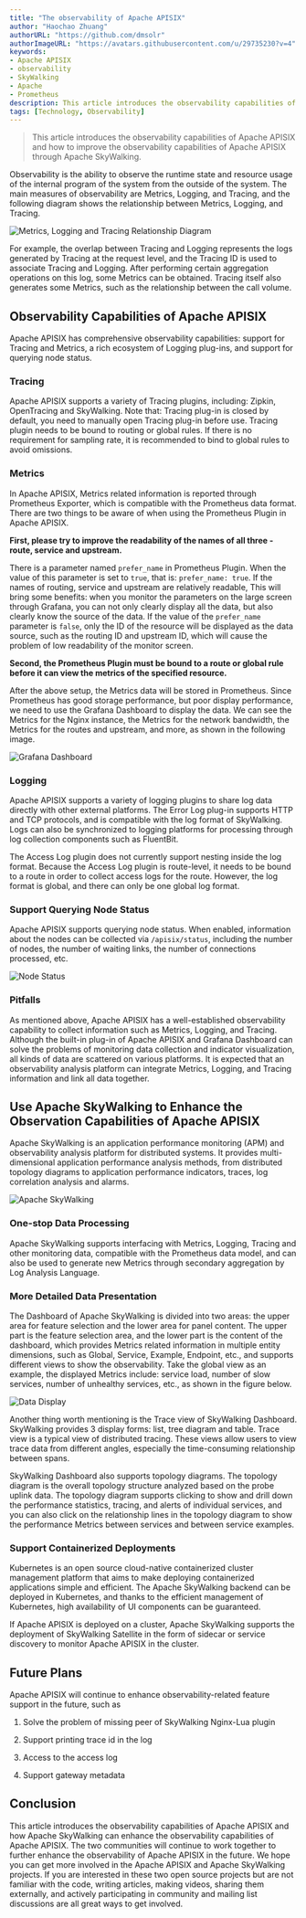 ```yaml
---
title: "The observability of Apache APISIX"
author: "Haochao Zhuang"
authorURL: "https://github.com/dmsolr"
authorImageURL: "https://avatars.githubusercontent.com/u/29735230?v=4"
keywords: 
- Apache APISIX
- observability
- SkyWalking
- Apache
- Prometheus
description: This article introduces the observability capabilities of Apache APISIX and how to improve the observability capabilities of Apache APISIX through Apache SkyWalking.
tags: [Technology, Observability]
---
```


> This article introduces the observability capabilities of Apache APISIX and how to improve the observability capabilities of Apache APISIX through Apache SkyWalking.

<!--truncate-->

Observability is the ability to observe the runtime state and resource usage of the internal program of the system from the outside of the system. The main measures of observability are Metrics, Logging, and Tracing, and the following diagram shows the relationship between Metrics, Logging, and Tracing.

![Metrics, Logging and Tracing Relationship Diagram](https://static.apiseven.com/202108/1635993536337-f8ee034d-ef3b-40b6-9886-ebde62d8edc6.png)

For example, the overlap between Tracing and Logging represents the logs generated by Tracing at the request level, and the Tracing ID is used to associate Tracing and Logging. After performing certain aggregation operations on this log, some Metrics can be obtained. Tracing itself also generates some Metrics, such as the relationship between the call volume.

## Observability Capabilities of Apache APISIX

Apache APISIX has comprehensive observability capabilities: support for Tracing and Metrics, a rich ecosystem of Logging plug-ins, and support for querying node status.

### Tracing

Apache APISIX supports a variety of Tracing plugins, including: Zipkin, OpenTracing and SkyWalking. Note that: Tracing plug-in is closed by default, you need to manually open Tracing plug-in before use. Tracing plugin needs to be bound to routing or global rules. If there is no requirement for sampling rate, it is recommended to bind to global rules to avoid omissions.

### Metrics

In Apache APISIX, Metrics related information is reported through Prometheus Exporter, which is compatible with the Prometheus data format. There are two things to be aware of when using the Prometheus Plugin in Apache APISIX.

**First, please try to improve the readability of the names of all three - route, service and upstream.**

There is a parameter named `prefer_name` in Prometheus Plugin. When the value of this parameter is set to `true`, that is: `prefer_name: true`. If the names of routing, service and upstream are relatively readable, This will bring some benefits: when you monitor the parameters on the large screen through Grafana, you can not only clearly display all the data, but also clearly know the source of the data. If the value of the `prefer_name` parameter is `false`, only the ID of the resource will be displayed as the data source, such as the routing ID and upstream ID, which will cause the problem of low readability of the monitor screen.

**Second, the Prometheus Plugin must be bound to a route or global rule before it can view the metrics of the specified resource.**

After the above setup, the Metrics data will be stored in Prometheus. Since Prometheus has good storage performance, but poor display performance, we need to use the Grafana Dashboard to display the data. We can see the Metrics for the Nginx instance, the Metrics for the network bandwidth, the Metrics for the routes and upstream, and more, as shown in the following image.

![Grafana Dashboard](https://static.apiseven.com/202108/1635993660940-9c9bbb0b-d5f1-4add-b93d-1f076de9aebd.png)

### Logging

Apache APISIX supports a variety of logging plugins to share log data directly with other external platforms. The Error Log plug-in supports HTTP and TCP protocols, and is compatible with the log format of SkyWalking. Logs can also be synchronized to logging platforms for processing through log collection components such as FluentBit.

The Access Log plugin does not currently support nesting inside the log format. Because the Access Log plugin is route-level, it needs to be bound to a route in order to collect access logs for the route. However, the log format is global, and there can only be one global log format.

### Support Querying Node Status

Apache APISIX supports querying node status. When enabled, information about the nodes can be collected via `/apisix/status`, including the number of nodes, the number of waiting links, the number of connections processed, etc.

![Node Status](https://static.apiseven.com/202108/1635993774170-ca3bf15d-9f55-42ac-9a2f-2d8955f74c5c.png)

### Pitfalls

As mentioned above, Apache APISIX has a well-established observability capability to collect information such as Metrics, Logging, and Tracing. Although the built-in plug-in of Apache APISIX and Grafana Dashboard can solve the problems of monitoring data collection and indicator visualization, all kinds of data are scattered on various platforms. It is expected that an observability analysis platform can integrate Metrics, Logging, and Tracing information and link all data together.

## Use Apache SkyWalking to Enhance the Observation Capabilities of Apache APISIX

Apache SkyWalking is an application performance monitoring (APM) and observability analysis platform for distributed systems. It provides multi-dimensional application performance analysis methods, from distributed topology diagrams to application performance indicators, traces, log correlation analysis and alarms.

![Apache SkyWalking](https://static.apiseven.com/202108/1635993914263-b7511acd-9bcf-49ca-aa32-911fc85acfac.png)

### One-stop Data Processing

Apache SkyWalking supports interfacing with Metrics, Logging, Tracing and other monitoring data, compatible with the Prometheus data model, and can also be used to generate new Metrics through secondary aggregation by Log Analysis Language.

### More Detailed Data Presentation

The Dashboard of Apache SkyWalking is divided into two areas: the upper area for feature selection and the lower area for panel content. The upper part is the feature selection area, and the lower part is the content of the dashboard, which provides Metrics related information in multiple entity dimensions, such as Global, Service, Example, Endpoint, etc., and supports different views to show the observability. Take the global view as an example, the displayed Metrics include: service load, number of slow services, number of unhealthy services, etc., as shown in the figure below.

![Data Display](https://static.apiseven.com/202108/1635993968588-403c9219-ae66-4b97-9eee-dcb97067b789.png)

Another thing worth mentioning is the Trace view of SkyWalking Dashboard. SkyWalking provides 3 display forms: list, tree diagram and table. Trace view is a typical view of distributed tracing. These views allow users to view trace data from different angles, especially the time-consuming relationship between spans.

SkyWalking Dashboard also supports topology diagrams. The topology diagram is the overall topology structure analyzed based on the probe uplink data. The topology diagram supports clicking to show and drill down the performance statistics, tracing, and alerts of individual services, and you can also click on the relationship lines in the topology diagram to show the performance Metrics between services and between service examples.

### Support Containerized Deployments

Kubernetes is an open source cloud-native containerized cluster management platform that aims to make deploying containerized applications simple and efficient. The Apache SkyWalking backend can be deployed in Kubernetes, and thanks to the efficient management of Kubernetes, high availability of UI components can be guaranteed.

If Apache APISIX is deployed on a cluster, Apache SkyWalking supports the deployment of SkyWalking Satellite in the form of sidecar or service discovery to monitor Apache APISIX in the cluster.

## Future Plans

Apache APISIX will continue to enhance observability-related feature support in the future, such as

1. Solve the problem of missing peer of SkyWalking Nginx-Lua plugin

2. Support printing trace id in the log

3. Access to the access log

4. Support gateway metadata

## Conclusion

This article introduces the observability capabilities of Apache APISIX and how Apache SkyWalking can enhance the observability capabilities of Apache APISIX. The two communities will continue to work together to further enhance the observability of Apache APISIX in the future. We hope you can get more involved in the Apache APISIX and Apache SkyWalking projects. If you are interested in these two open source projects but are not familiar with the code, writing articles, making videos, sharing them externally, and actively participating in community and mailing list discussions are all great ways to get involved.
